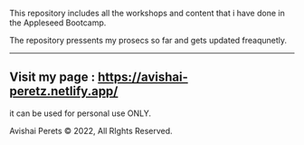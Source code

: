 This repository includes all the workshops and content that i have done in the Appleseed Bootcamp.

The repository pressents my prosecs so far and gets updated freaqunetly.

---------------------------------------------------------------------------------------------------
Visit my page : https://avishai-peretz.netlify.app/
---------------------------------------------------------------------------------------------------

it can be used for personal use ONLY.

Avishai Perets © 2022, All RIghts Reserved. 

